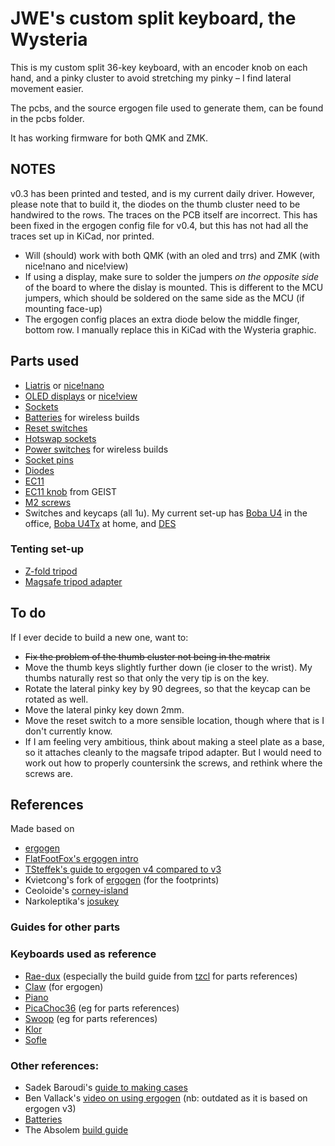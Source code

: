 # JWE's custom split keyboard, the Wysteria

This is my custom split 36-key keyboard, with an encoder knob on each hand, and a pinky cluster to avoid stretching my pinky – I find lateral movement easier.

The pcbs, and the source ergogen file used to generate them, can be found in the pcbs folder.

It has working firmware for both QMK and ZMK.

## NOTES
v0.3 has been printed and tested, and is my current daily driver. However, please note that to build it, the diodes on the thumb cluster need to be handwired to the rows. The traces on the PCB itself are incorrect. This has been fixed in the ergogen config file for v0.4, but this has not had all the traces set up in KiCad, nor printed.

* Will (should) work with both QMK (with an oled and trrs) and ZMK (with nice!nano and nice!view)
* If using a display, make sure to solder the jumpers _on the opposite side_ of the board to where the dislay is mounted. This is different to the MCU jumpers, which should be soldered on the same side as the MCU (if mounting face-up)
* The ergogen config places an extra diode below the middle finger, bottom row. I manually replace this in KiCad with the Wysteria graphic.

## Parts used
* [Liatris](https://splitkb.com/collections/keyboard-parts/products/liatris) or [nice!nano](https://splitkb.com/collections/keyboard-parts/products/nice-nano)
* [OLED displays](https://www.aliexpress.com/item/32850288143.html?spm=a2g0o.order_list.order_list_main.40.77df1802Ut4SVX) or [nice!view](https://splitkb.com/collections/keyboard-parts/products/nice-view)
* [Sockets](https://www.aliexpress.com/item/32980406694.html?spm=a2g0o.order_list.order_list_main.5.21ef1802pi0AaX)
* [Batteries](https://www.aliexpress.com/item/4000377326948.html?spm=a2g0o.order_list.order_list_main.29.77df1802Ut4SVX) for wireless builds
* [Reset switches](https://www.aliexpress.com/item/32912263133.html?spm=a2g0o.order_list.order_list_main.15.21ef1802pi0AaX)
* [Hotswap sockets](https://www.aliexpress.com/item/1005003873653184.html?spm=a2g0o.order_list.order_list_main.21.21ef1802pi0AaX)
* [Power switches](https://www.aliexpress.com/item/1005003308186629.html?spm=a2g0o.order_list.order_list_main.26.21ef1802pi0AaX) for wireless builds
* [Socket pins](https://www.aliexpress.com/item/4000062247368.html?spm=a2g0o.order_list.order_list_main.31.21ef1802pi0AaX)
* [Diodes](https://www.aliexpress.com/item/32660088529.html?spm=a2g0o.order_list.order_list_main.5.21ef1802a9afJe)
* [EC11](https://www.aliexpress.com/item/1005003824684681.html?spm=a2g0o.cart.0.0.5d5838daGifwXE&mp=1)
* [EC11 knob](https://github.com/GEIGEIGEIST/KLOR/tree/main/knob) from GEIST
* [M2 screws](url)
* Switches and keycaps (all 1u). My current set-up has [Boba U4](https://splitkb.com/collections/switches-and-keycaps/products/gazzew-boba-u4-silent-tactile-switch?_pos=1&_fid=bebc80122&_ss=c) in the office, [Boba U4Tx](https://splitkb.com/collections/switches-and-keycaps/products/gazzew-boba-u4tx-thocky-tactile-switch?_pos=7&_fid=bebc80122&_ss=c) at home, and [DES](https://github.com/sporkus/PseudoMakeMeKeyCapProfiles/tree/master/stl/MX)

### Tenting set-up

* [Z-fold tripod](https://www.aliexpress.com/item/1005006313678530.html)
* [Magsafe tripod adapter](https://www.aliexpress.com/item/1005006074567830.html)

## To do

If I ever decide to build a new one, want to:

* ~~Fix the problem of the thumb cluster not being in the matrix~~
* Move the thumb keys slightly further down (ie closer to the wrist). My thumbs naturally rest so that only the very tip is on the key.
* Rotate the lateral pinky key by 90 degrees, so that the keycap can be rotated as well.
* Move the lateral pinky key down 2mm.
* Move the reset switch to a more sensible location, though where that is I don't currently know.
* If I am feeling very ambitious, think about making a steel plate as a base, so it attaches cleanly to the magsafe tripod adapter. But I would need to work out how to properly countersink the screws, and rethink where the screws are.

## References

Made based on
* [ergogen](https://github.com/ergogen/ergogen)
* [FlatFootFox's ergogen intro](https://flatfootfox.com/ergogen-introduction/)
* [TSteffek's guide to ergogen v4 compared to v3](https://github.com/tsteffek/Ergogen-V4-Migration-Guide)
* Kvietcong's fork of [ergogen](https://github.com/kvietcong/ergogen) (for the footprints)
* Ceoloide's [corney-island](https://github.com/ceoloide/corney-island)
* Narkoleptika's [josukey](https://github.com/Narkoleptika/josukey)

### Guides for other parts

### Keyboards used as reference
* [Rae-dux](https://github.com/andrewjrae/rae-dux) (especially the build guide from [tzcl](https://www.tzcl.me/blog/rae-dux) for parts references)
* [Claw](https://gitlab.com/Audijo/keyboard) (for ergogen)
* [Piano](https://github.com/benvallack/ergogen/blob/master/input/config-piano.yaml)
* [PicaChoc36](https://github.com/zzeneg/picachoc36) (eg for parts references)
* [Swoop](https://github.com/jimmerricks/swoop) (eg for parts references)
* [Klor](https://github.com/GEIGEIGEIST/KLOR/blob/main/docs/buildguide_acrylic_ble.md)
* [Sofle](https://josefadamcik.github.io/SofleKeyboard/sourcing_parts.html)

### Other references:
* Sadek Baroudi's [guide to making cases](https://github.com/sadekbaroudi/keyboard-guides/blob/master/cases/README.md)
* Ben Vallack's [video on using ergogen](https://www.youtube.com/watch?v=M_VuXVErD6E) (nb: outdated as it is based on ergogen v3)
* [Batteries](https://github.com/joric/nrfmicro/wiki/Batteries#301230)
* The Absolem [build guide](https://zealot.hu/absolem/#build)
